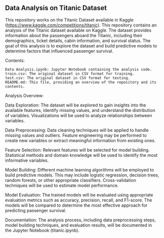 ## Data Analysis on Titanic Dataset

This repository works on the Titanic Dataset available in Kaggle (https://www.kaggle.com/competitions/titanic). This repository contains an analysis of the Titanic dataset available on Kaggle. The dataset provides information about the passengers aboard the Titanic, including their demographics, ticket details, cabin information, and survival status. The goal of this analysis is to explore the dataset and build predictive models to determine factors that influenced passenger survival.

Contents:

    Data Analysis.ipynb: Jupyter Notebook containing the analysis code.
    train.csv: The original dataset in CSV format for training.
    test.csv: The original dataset in CSV format for testing.
    README.md: This file, providing an overview of the repository and its contents.

Analysis Overview:

Data Exploration: The dataset will be explored to gain insights into the available features, identify missing values, and understand the distribution of variables. Visualizations will be used to analyze relationships between variables.

Data Preprocessing: Data cleaning techniques will be applied to handle missing values and outliers. Feature engineering may be performed to create new variables or extract meaningful information from existing ones.

Feature Selection: Relevant features will be selected for model building. Statistical methods and domain knowledge will be used to identify the most informative variables.

Model Building: Different machine learning algorithms will be employed to build predictive models. This may include logistic regression, decision trees, random forests, or other appropriate classifiers. Cross-validation techniques will be used to estimate model performance.

Model Evaluation: The trained models will be evaluated using appropriate evaluation metrics such as accuracy, precision, recall, and F1-score. The models will be compared to determine the most effective approach for predicting passenger survival.

Documentation: The analysis process, including data preprocessing steps, model building techniques, and evaluation results, will be documented in the Jupyter Notebook (titanic.ipynb).